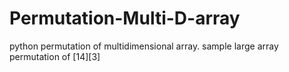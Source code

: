 # Permutation-Multi-D-array
python permutation of multidimensional array.
sample large array permutation of [14][3]
